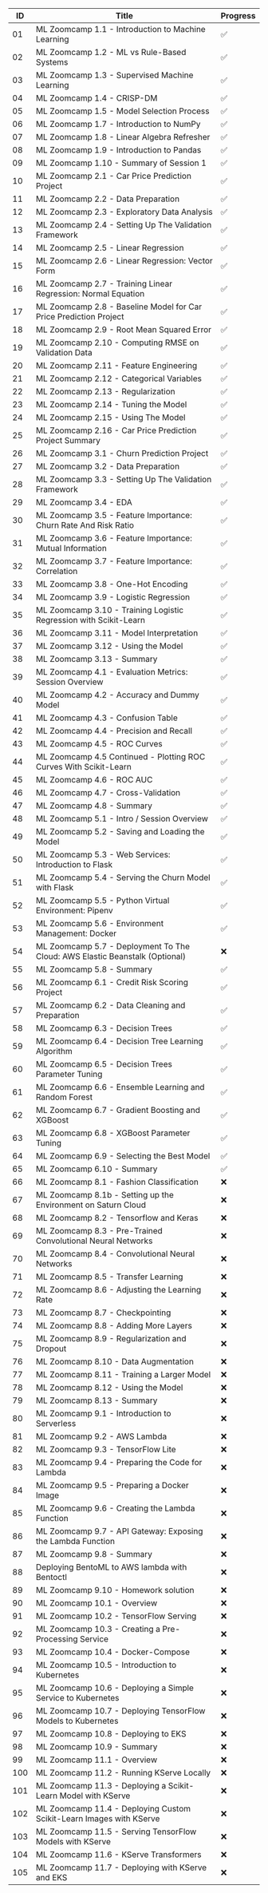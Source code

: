 | ID  | Title                                                                       | Progress           |
|-----|-----------------------------------------------------------------------------|--------------------|
| 01  | ML Zoomcamp 1.1 - Introduction to Machine Learning                          | :white_check_mark: |
| 02  | ML Zoomcamp 1.2 - ML vs Rule-Based Systems                                  | :white_check_mark: |
| 03  | ML Zoomcamp 1.3 - Supervised Machine Learning                               | :white_check_mark: |
| 04  | ML Zoomcamp 1.4 - CRISP-DM                                                  | :white_check_mark: |
| 05  | ML Zoomcamp 1.5 - Model Selection Process                                   | :white_check_mark: |
| 06  | ML Zoomcamp 1.7 - Introduction to NumPy                                     | :white_check_mark: |
| 07  | ML Zoomcamp 1.8 - Linear Algebra Refresher                                  | :white_check_mark: |
| 08  | ML Zoomcamp 1.9 - Introduction to Pandas                                    | :white_check_mark: |
| 09  | ML Zoomcamp 1.10 - Summary of Session 1                                     | :white_check_mark: |
| 10  | ML Zoomcamp 2.1 - Car Price Prediction Project                              | :white_check_mark: |
| 11  | ML Zoomcamp 2.2 - Data Preparation                                          | :white_check_mark: |
| 12  | ML Zoomcamp 2.3 - Exploratory Data Analysis                                 | :white_check_mark: |
| 13  | ML Zoomcamp 2.4 - Setting Up The Validation Framework                       | :white_check_mark: |
| 14  | ML Zoomcamp 2.5 - Linear Regression                                         | :white_check_mark: |
| 15  | ML Zoomcamp 2.6 - Linear Regression: Vector Form                            | :white_check_mark: |
| 16  | ML Zoomcamp 2.7 - Training Linear Regression: Normal Equation               | :white_check_mark: |
| 17  | ML Zoomcamp 2.8 - Baseline Model for Car Price Prediction Project           | :white_check_mark: |
| 18  | ML Zoomcamp 2.9 - Root Mean Squared Error                                   | :white_check_mark: |
| 19  | ML Zoomcamp 2.10 - Computing RMSE on Validation Data                        | :white_check_mark: |
| 20  | ML Zoomcamp 2.11 - Feature Engineering                                      | :white_check_mark: |
| 21  | ML Zoomcamp 2.12 - Categorical Variables                                    | :white_check_mark: |
| 22  | ML Zoomcamp 2.13 - Regularization                                           | :white_check_mark: |
| 23  | ML Zoomcamp 2.14 - Tuning the Model                                         | :white_check_mark: |
| 24  | ML Zoomcamp 2.15 - Using The Model                                          | :white_check_mark: |
| 25  | ML Zoomcamp 2.16 - Car Price Prediction Project Summary                     | :white_check_mark: |
| 26  | ML Zoomcamp 3.1 - Churn Prediction Project                                  | :white_check_mark: |
| 27  | ML Zoomcamp 3.2 - Data Preparation                                          | :white_check_mark: |
| 28  | ML Zoomcamp 3.3 - Setting Up The Validation Framework                       | :white_check_mark: |
| 29  | ML Zoomcamp 3.4 - EDA                                                       | :white_check_mark: |
| 30  | ML Zoomcamp 3.5 - Feature Importance: Churn Rate And Risk Ratio             | :white_check_mark: |
| 31  | ML Zoomcamp 3.6 - Feature Importance: Mutual Information                    | :white_check_mark: |
| 32  | ML Zoomcamp 3.7 - Feature Importance: Correlation                           | :white_check_mark: |
| 33  | ML Zoomcamp 3.8 - One-Hot Encoding                                          | :white_check_mark: |
| 34  | ML Zoomcamp 3.9 - Logistic Regression                                       | :white_check_mark: |
| 35  | ML Zoomcamp 3.10 - Training Logistic Regression with Scikit-Learn           | :white_check_mark: |
| 36  | ML Zoomcamp 3.11 - Model Interpretation                                     | :white_check_mark: |
| 37  | ML Zoomcamp 3.12 - Using the Model                                          | :white_check_mark: |
| 38  | ML Zoomcamp 3.13 - Summary                                                  | :white_check_mark: |
| 39  | ML Zoomcamp 4.1 - Evaluation Metrics: Session Overview                      | :white_check_mark: |
| 40  | ML Zoomcamp 4.2 - Accuracy and Dummy Model                                  | :white_check_mark: |
| 41  | ML Zoomcamp 4.3 - Confusion Table                                           | :white_check_mark: |
| 42  | ML Zoomcamp 4.4 - Precision and Recall                                      | :white_check_mark: |
| 43  | ML Zoomcamp 4.5 - ROC Curves                                                | :white_check_mark: |
| 44  | ML Zoomcamp 4.5 Continued - Plotting ROC Curves With Scikit-Learn           | :white_check_mark: |
| 45  | ML Zoomcamp 4.6 - ROC AUC                                                   | :white_check_mark: |
| 46  | ML Zoomcamp 4.7 - Cross-Validation                                          | :white_check_mark: |
| 47  | ML Zoomcamp 4.8 - Summary                                                   | :white_check_mark: |
| 48  | ML Zoomcamp 5.1 - Intro / Session Overview                                  | :white_check_mark: |
| 49  | ML Zoomcamp 5.2 - Saving and Loading the Model                              | :white_check_mark: |
| 50  | ML Zoomcamp 5.3 - Web Services: Introduction to Flask                       | :white_check_mark: |
| 51  | ML Zoomcamp 5.4 - Serving the Churn Model with Flask                        | :white_check_mark: |
| 52  | ML Zoomcamp 5.5 - Python Virtual Environment: Pipenv                        | :white_check_mark: |
| 53  | ML Zoomcamp 5.6 - Environment Management: Docker                            | :white_check_mark: |
| 54  | ML Zoomcamp 5.7 - Deployment To The Cloud: AWS Elastic Beanstalk (Optional) | :x:                |
| 55  | ML Zoomcamp 5.8 - Summary                                                   | :white_check_mark: |
| 56  | ML Zoomcamp 6.1 - Credit Risk Scoring Project                               | :white_check_mark: |
| 57  | ML Zoomcamp 6.2 - Data Cleaning and Preparation                             | :white_check_mark: |
| 58  | ML Zoomcamp 6.3 - Decision Trees                                            | :white_check_mark: |
| 59  | ML Zoomcamp 6.4 - Decision Tree Learning Algorithm                          | :white_check_mark: |
| 60  | ML Zoomcamp 6.5 - Decision Trees Parameter Tuning                           | :white_check_mark: |
| 61  | ML Zoomcamp 6.6 - Ensemble Learning and Random Forest                       | :white_check_mark: |
| 62  | ML Zoomcamp 6.7 - Gradient Boosting and XGBoost                             | :white_check_mark: |
| 63  | ML Zoomcamp 6.8 - XGBoost Parameter Tuning                                  | :white_check_mark: |
| 64  | ML Zoomcamp 6.9 - Selecting the Best Model                                  | :white_check_mark: |
| 65  | ML Zoomcamp 6.10 - Summary                                                  | :white_check_mark: |
| 66  | ML Zoomcamp 8.1 - Fashion Classification                                    | :x:                |
| 67  | ML Zoomcamp 8.1b - Setting up the Environment on Saturn Cloud               | :x:                |
| 68  | ML Zoomcamp 8.2 - Tensorflow and Keras                                      | :x:                |
| 69  | ML Zoomcamp 8.3 - Pre-Trained Convolutional Neural Networks                 | :x:                |
| 70  | ML Zoomcamp 8.4 - Convolutional Neural Networks                             | :x:                |
| 71  | ML Zoomcamp 8.5 - Transfer Learning                                         | :x:                |
| 72  | ML Zoomcamp 8.6 - Adjusting the Learning Rate                               | :x:                |
| 73  | ML Zoomcamp 8.7 - Checkpointing                                             | :x:                |
| 74  | ML Zoomcamp 8.8 - Adding More Layers                                        | :x:                |
| 75  | ML Zoomcamp 8.9 - Regularization and Dropout                                | :x:                |
| 76  | ML Zoomcamp 8.10 - Data Augmentation                                        | :x:                |
| 77  | ML Zoomcamp 8.11 - Training a Larger Model                                  | :x:                |
| 78  | ML Zoomcamp 8.12 - Using the Model                                          | :x:                |
| 79  | ML Zoomcamp 8.13 - Summary                                                  | :x:                |
| 80  | ML Zoomcamp 9.1 - Introduction to Serverless                                | :x:                |
| 81  | ML Zoomcamp 9.2 - AWS Lambda                                                | :x:                |
| 82  | ML Zoomcamp 9.3 - TensorFlow Lite                                           | :x:                |
| 83  | ML Zoomcamp 9.4 - Preparing the Code for Lambda                             | :x:                |
| 84  | ML Zoomcamp 9.5 - Preparing a Docker Image                                  | :x:                |
| 85  | ML Zoomcamp 9.6 - Creating the Lambda Function                              | :x:                |
| 86  | ML Zoomcamp 9.7 - API Gateway: Exposing the Lambda Function                 | :x:                |
| 87  | ML Zoomcamp 9.8 - Summary                                                   | :x:                |
| 88  | Deploying BentoML to AWS lambda with Bentoctl                               | :x:                |
| 89  | ML Zoomcamp 9.10 - Homework solution                                        | :x:                |
| 90  | ML Zoomcamp 10.1 - Overview                                                 | :x:                |
| 91  | ML Zoomcamp 10.2 - TensorFlow Serving                                       | :x:                |
| 92  | ML Zoomcamp 10.3 - Creating a Pre-Processing Service                        | :x:                |
| 93  | ML Zoomcamp 10.4 - Docker-Compose                                           | :x:                |
| 94  | ML Zoomcamp 10.5 - Introduction to Kubernetes                               | :x:                |
| 95  | ML Zoomcamp 10.6 - Deploying a Simple Service to Kubernetes                 | :x:                |
| 96  | ML Zoomcamp 10.7 - Deploying TensorFlow Models to Kubernetes                | :x:                |
| 97  | ML Zoomcamp 10.8 - Deploying to EKS                                         | :x:                |
| 98  | ML Zoomcamp 10.9 - Summary                                                  | :x:                |
| 99  | ML Zoomcamp 11.1 - Overview                                                 | :x:                |
| 100 | ML Zoomcamp 11.2 - Running KServe Locally                                   | :x:                |
| 101 | ML Zoomcamp 11.3 - Deploying a Scikit-Learn Model with KServe               | :x:                |
| 102 | ML Zoomcamp 11.4 - Deploying Custom Scikit-Learn Images with KServe         | :x:                |
| 103 | ML Zoomcamp 11.5 - Serving TensorFlow Models with KServe                    | :x:                |
| 104 | ML Zoomcamp 11.6 - KServe Transformers                                      | :x:                |
| 105 | ML Zoomcamp 11.7 - Deploying with KServe and EKS                            | :x:                |
